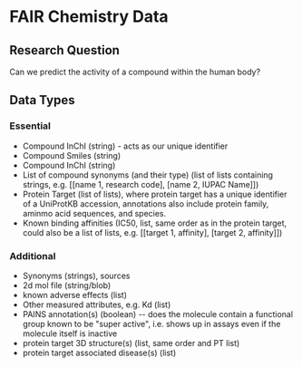 # FAIR Chemistry Data

## Research Question

Can we predict the activity of a compound within the human body?

## Data Types

### Essential

* Compound InChI (string) - acts as our unique identifier
* Compound Smiles (string)
* Compound InChI (string)
* List of compound synonyms (and their type) (list of lists containing strings, e.g. [[name 1, research code], [name 2, IUPAC Name]])
* Protein Target (list of lists), where protein target has a unique identifier of a UniProtKB accession, annotations also include protein family, aminmo acid sequences, and species.
* Known binding affinities (IC50, list, same order as in the protein target, could also be a list of lists, e.g. [[target 1, affinity], [target 2, affinity]])

### Additional
* Synonyms (strings), sources
* 2d mol file (string/blob)
* known adverse effects (list)
* Other measured attributes, e.g. Kd (list)
* PAINS annotation(s) (boolean) -- does the molecule contain a functional group known to be "super active", i.e. shows up in assays even if the molecule itself is inactive
* protein target 3D structure(s) (list, same order and PT list)
* protein target associated disease(s) (list)
